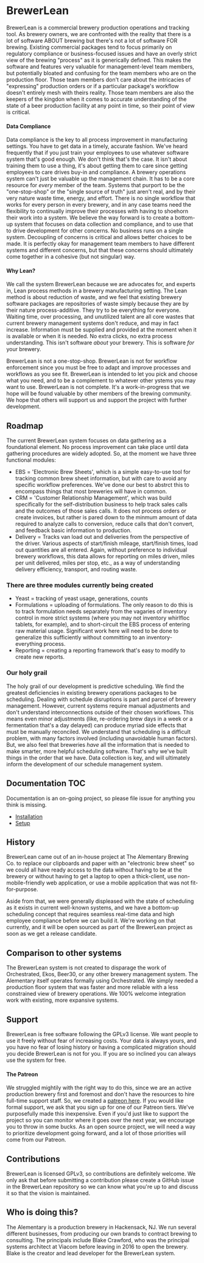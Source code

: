 # BrewerLean
BrewerLean is a commercial brewery production operations and tracking tool.  As brewery owners, we are confronted with the reality that there is a lot of software ABOUT brewing but there's not a lot of software FOR brewing.  Existing commercial packages tend to focus primarily on regulatory compliance or business-focused issues and have an overly strict view of the brewing "process" as it is generically defined.  This makes the software and features very valuable for management-level team members, but potentially bloated and confusing for the team members who are on the production floor.  Those team members don't care about the intricacies of "expressing" production orders or if a particular package's workflow doesn't entirely mesh with theirs reality.  Those team members are also the keepers of the kingdon when it comes to accurate understanding of the state of a beer production facility at any point in time, so their point of view is critical.

#### Data Compliance
Data compliance is the key to all process improvement in manufacturing settings.  You have to get data in a timely, accurate fashion.  We've heard frequently that if you just train your employees to use whatever software system that's good enough.  We don't think that's the case.  It isn't about training them to use a thing, it's about getting them to care since getting employees to care drives buy-in and compliance.  A brewery operations system can't just be valuable up the management chain.  It has to be a core resource for *every* member of the team.  Systems that purport to be the "one-stop-shop" or the "single source of truth" just aren't real, and by their very nature waste time, energy, and effort.  There is no single workflow that works for every person in every brewery, and in any case teams need the flexibility to continually improve their processes with having to shoehorn their work into a system.   We believe the way forward is to create a bottom-up system that focuses on data collection and compliance, and to use that to drive development for other concerns.  No business runs on a single system.  Decoupling of concerns is critical and allows better choices to be made.  It is perfectly okay for management team members to have different systems and different concerns, but that these concerns should ultimately come together in a cohesive (but not singular) way.

#### Why Lean?
We call the system BrewerLean because we are advocates for, and experts in, Lean process methods in a brewery manufacturing setting.  The Lean method is about reduction of waste, and we feel that existing brewery software packages are repositories of waste simply because they are by their nature process-additive.  They try to be everything for everyone.  Waiting time, over processing, and unutilized talent are all core wastes that current brewery management systems don't reduce, and may in fact increase.  Information must be supplied and provided at the moment when it is available or when it is needed.  No extra clicks, no extra process understanding.  This isn't software *about* your brewery.  This is software *for* your brewery.

BrewerLean is not a one-stop-shop.  BrewerLean is not for workflow enforcement since you must be free to adapt and improve processes and workflows as you see fit.  BrewerLean is intended to let you pick and choose what you need, and to be a complement to whatever other ystems you may want to use.  BrewerLean is not complete.  It's a work-in-progress that we hope will be found valuable by other members of the brewing community.  We hope that others will support us and support the project with further development.

## Roadmap
The current BrewerLean system focuses on data gathering as a foundational element.  No process improvement can take place until data gathering procedures are widely adopted.  So, at the moment we have three functional modules:
* EBS = 'Electronic Brew Sheets', which is a simple easy-to-use tool for tracking common brew sheet information, but with care to avoid any specific workflow preferences.  We've done our best to abstrct this to encompass things that most breweries will have in common.
* CRM = 'Customer Relationship Management', which was build specifically for the self-distribution business to help track sales calls and the outcomes of those sales calls.  It does not process orders or create invoices, but rather is pared down to the minmum amount of data required to analyze calls to conversion, reduce calls that don't convert, and feedback basic information to production.
* Delivery = Tracks van load out and deliveries from the perspective of the driver.  Various aspects of start/finish mileage, start/finish times, load out quantities are all entered.  Again, without preference to individual brewery workflows, this data allows for reporting on miles driven, miles per unit delivered, miles per stop, etc., as a way of understanding delivery efficiency, transport, and routing waste.

### There are three modules currently being created
* Yeast = tracking of yeast usage, generations, counts
* Formulations = uploading of formulations.  The only reason to do this is to track formulation needs separately from the vagaries of inventory control in more strict systems (where you may not inventory whirlfloc tablets, for example), and to short-circuit the EBS process of entering raw material usage.  Significant work here will need to be done to generalize this sufficiently without committing to an inventory-everything process.
* Reporting = creating a reporting framework that's easy to modify to create new reports.

### Our holy grail
The holy grail of our development is predictive scheduling.  We find the greatest deficiencies in existing brewery operations packages to be scheduling.  Dealing with schedule disruptions is part and parcel of brewery management.  However, current systems require manual adjustments and don't understand interconnections outside of their chosen workflows.  This means even minor adjustments (like, re-ordering brew days in a week or a fermentation that's a day delayed) can produce myriad side effects that must be manually reconciled.  We understand that scheduling is a difficult problem, with many factors involved (including unavoidable human factors).  But, we also feel that breweries *have* all the information that is needed to make smarter, more helpful scheduling software.  That's why we've built things in the order that we have.  Data collection is key, and will ultimately inform the development of our schedule management system.  

## Documentation TOC
Documentation is an on-going project, so please file issue for
anything you think is missing.

* [Installation](INSTALLATION.md)
* [Setup](SETUP.md)

## History
BrewerLean came out of an in-house project at The Alementary Brewing Co. to replace our clipboards and paper with an "electronic brew sheet" so we could all have ready access to the data without having to be at the brewery or without having to get a laptop to open a thick-client, use non-mobile-friendly web application, or use a mobile application that was not fit-for-purpose.

Aside from that, we were generally displeased with the state of scheduling as it exists in current well-known systems, and we have a bottom-up scheduling concept that requires seamless real-time data and high employee compliance before we can build it.  We're working on that currently, and it will be open sourced as part of the BrewerLean project as soon as we get a release candidate.

## Comparison to other systems
The BrewerLean system is not created to disparage the work of Orchestrated, Ekos, Beer30, or any other brewery management system.  The Alementary itself operates formally using Orchestrated.  We simply needed a production floor system that was faster and more reliable with a less constrained view of brewery operations.  We 100% welcome integration work with existing, more expansive systems.

## Support
BrewerLean is free software following the GPLv3 license.  We want people to use it freely without fear of increasing costs.  Your data is always yours, and you have no fear of losing history or having a complicated migration should you decide BrewerLean is not for you.  If you are so inclined you can always use the system for free.
#### The Patreon
We struggled mightily with the right way to do this, since we are an active production brewery first and foremost and don't have the resources to hire full-time support staff.  So, we created a [patreon here](https://www.patreon.com/alementary).  If you would like formal support, we ask that you sign up for one of our Patreon tiers.  We've purposefully made this inexpensive.  Even if you'd just like to support the project so you can monitor where it goes over the next year, we encourage you to throw in some bucks.  As an open source project, we will need a way to prioritize development going forward, and a lot of those priorities will come from our Patreon.  

## Contributions
BrewerLean is licensed GPLv3, so contributions are definitely welcome.  We only ask that before submitting a contribution please create a GitHub issue in the BrewerLean repository so we can know what you're up to and discuss it so that the vision is maintained.

## Who is doing this?
The Alementary is a production brewery in Hackensack, NJ.  We run several different businesses, from producing our own brands to contract brewing to consulting.  The principals include Blake Crawford, who was the principal systems architect at Viacom before leaving in 2016 to open the brewery.  Blake is the creator and lead developer for the BrewerLean system.



